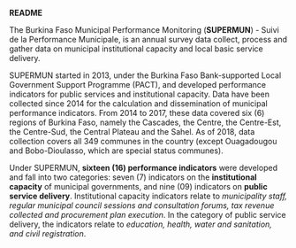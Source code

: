 **README**

The Burkina Faso Municipal Performance Monitoring (**SUPERMUN**) - Suivi de la Performance Municipale, is an annual survey data collect, process and gather data on municipal institutional capacity and local basic service delivery.

SUPERMUN started in 2013, under the Burkina Faso Bank-supported Local Government Support Programme (PACT), and developed performance indicators for public services and institutional capacity. Data have been collected since 2014 for the calculation and dissemination of municipal performance indicators. From 2014 to 2017, these data covered six (6) regions of Burkina Faso, namely the Cascades, the Centre, the Centre-Est, the Centre-Sud, the Central Plateau and the Sahel. As of 2018, data collection covers all 349 communes in the country (except Ouagadougou and Bobo-Dioulasso, which are special status communes).

Under SUPERMUN, **sixteen (16) performance indicators** were developed and fall into two categories: seven (7) indicators on the **institutional capacity** of municipal governments, and nine (09) indicators on **public service delivery**. Institutional capacity indicators relate to _municipality staff, regular municipal council sessions and consultation forums, tax revenue collected and procurement plan execution_. In the category of public service delivery, the indicators relate to _education, health, water and sanitation, and civil registration_. 

